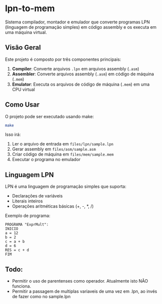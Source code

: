 # lpn-to-mem

Sistema compilador, montador e emulador que converte programas LPN (linguagem de programação simples) em código assembly e os executa em uma máquina virtual.

## Visão Geral

Este projeto é composto por três componentes principais:

1. **Compiler**: Converte arquivos `.lpn` em arquivos assembly (`.asm`)
2. **Assembler**: Converte arquivos assembly (`.asm`) em código de máquina (`.mem`)
3. **Emulator**: Executa os arquivos de código de máquina (`.mem`) em uma CPU virtual

## Como Usar

O projeto pode ser executado usando make:

```sh
make
```

Isso irá:
1. Ler o arquivo de entrada em `files/lpn/sample.lpn`
2. Gerar assembly em `files/asm/sample.asm`
3. Criar código de máquina em `files/mem/sample.mem`
4. Executar o programa no emulador

## Linguagem LPN

LPN é uma linguagem de programação simples que suporta:

- Declarações de variáveis
- Literais inteiros
- Operações aritméticas básicas (+, -, *, /)

Exemplo de programa:
```lpn
PROGRAMA "ExprMult":
INICIO
a = 12
b = 2
c = a + b
d = 6
RES = c + d
FIM
```

## Todo: 
- Permitir o uso de parentenses como operador. Atualmente isto NÃO funciona.
- Permitir a passagem de multiplas variaveis de uma vez em .lpn, ao invés de fazer como no sample.lpn